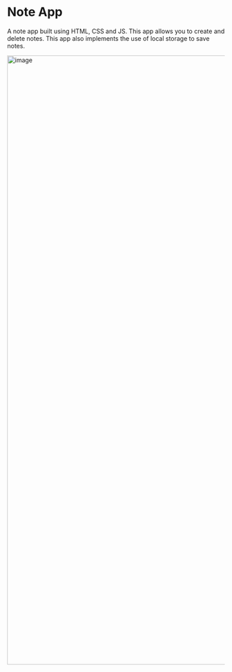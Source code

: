 # Note App

A note app built using HTML, CSS and JS. This app allows you to create and delete notes. This app also implements the use of local storage to save notes.

<img width="1411" alt="image" src="https://github.com/stephenkettley/note-app/assets/109079565/cafcbb70-f0d9-4fca-b4af-a5b1525fc1d4">


